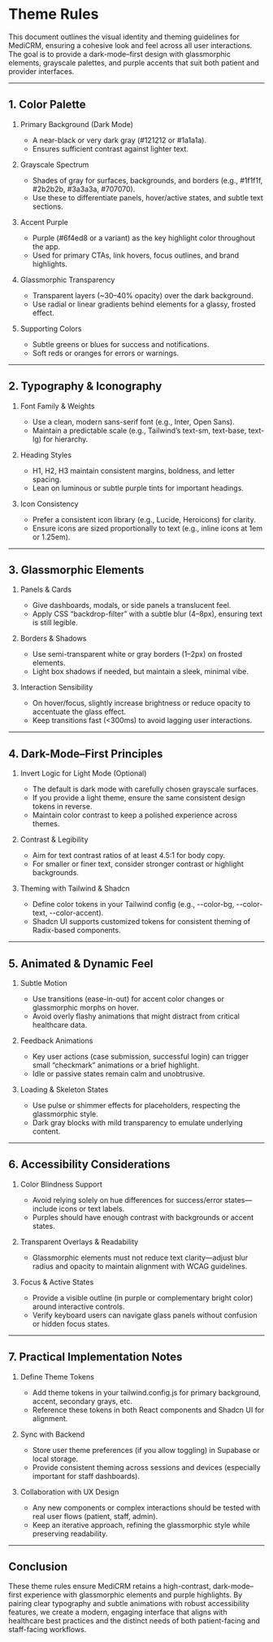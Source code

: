 # Theme Rules

This document outlines the visual identity and theming guidelines for MediCRM, ensuring a cohesive look and feel across all user interactions. The goal is to provide a dark-mode–first design with glassmorphic elements, grayscale palettes, and purple accents that suit both patient and provider interfaces.

---

## 1. Color Palette

1. Primary Background (Dark Mode)  
   - A near-black or very dark gray (#121212 or #1a1a1a).  
   - Ensures sufficient contrast against lighter text.

2. Grayscale Spectrum  
   - Shades of gray for surfaces, backgrounds, and borders (e.g., #1f1f1f, #2b2b2b, #3a3a3a, #707070).  
   - Use these to differentiate panels, hover/active states, and subtle text sections.

3. Accent Purple  
   - Purple (#6f4ed8 or a variant) as the key highlight color throughout the app.  
   - Used for primary CTAs, link hovers, focus outlines, and brand highlights.

4. Glassmorphic Transparency  
   - Transparent layers (~30–40% opacity) over the dark background.  
   - Use radial or linear gradients behind elements for a glassy, frosted effect.

5. Supporting Colors  
   - Subtle greens or blues for success and notifications.  
   - Soft reds or oranges for errors or warnings.

---

## 2. Typography & Iconography

1. Font Family & Weights  
   - Use a clean, modern sans-serif font (e.g., Inter, Open Sans).  
   - Maintain a predictable scale (e.g., Tailwind’s text-sm, text-base, text-lg) for hierarchy.

2. Heading Styles  
   - H1, H2, H3 maintain consistent margins, boldness, and letter spacing.  
   - Lean on luminous or subtle purple tints for important headings.

3. Icon Consistency  
   - Prefer a consistent icon library (e.g., Lucide, Heroicons) for clarity.  
   - Ensure icons are sized proportionally to text (e.g., inline icons at 1em or 1.25em).

---

## 3. Glassmorphic Elements

1. Panels & Cards  
   - Give dashboards, modals, or side panels a translucent feel.  
   - Apply CSS “backdrop-filter” with a subtle blur (4–8px), ensuring text is still legible.

2. Borders & Shadows  
   - Use semi-transparent white or gray borders (1–2px) on frosted elements.  
   - Light box shadows if needed, but maintain a sleek, minimal vibe.  

3. Interaction Sensibility  
   - On hover/focus, slightly increase brightness or reduce opacity to accentuate the glass effect.  
   - Keep transitions fast (<300ms) to avoid lagging user interactions.

---

## 4. Dark-Mode–First Principles

1. Invert Logic for Light Mode (Optional)  
   - The default is dark mode with carefully chosen grayscale surfaces.  
   - If you provide a light theme, ensure the same consistent design tokens in reverse.  
   - Maintain color contrast to keep a polished experience across themes.

2. Contrast & Legibility  
   - Aim for text contrast ratios of at least 4.5:1 for body copy.  
   - For smaller or finer text, consider stronger contrast or highlight backgrounds.

3. Theming with Tailwind & Shadcn  
   - Define color tokens in your Tailwind config (e.g., --color-bg, --color-text, --color-accent).  
   - Shadcn UI supports customized tokens for consistent theming of Radix-based components.

---

## 5. Animated & Dynamic Feel

1. Subtle Motion  
   - Use transitions (ease-in-out) for accent color changes or glassmorphic morphs on hover.  
   - Avoid overly flashy animations that might distract from critical healthcare data.

2. Feedback Animations  
   - Key user actions (case submission, successful login) can trigger small “checkmark” animations or a brief highlight.  
   - Idle or passive states remain calm and unobtrusive.

3. Loading & Skeleton States  
   - Use pulse or shimmer effects for placeholders, respecting the glassmorphic style.  
   - Dark gray blocks with mild transparency to emulate underlying content.

---

## 6. Accessibility Considerations

1. Color Blindness Support  
   - Avoid relying solely on hue differences for success/error states—include icons or text labels.  
   - Purples should have enough contrast with backgrounds or accent states.

2. Transparent Overlays & Readability  
   - Glassmorphic elements must not reduce text clarity—adjust blur radius and opacity to maintain alignment with WCAG guidelines.

3. Focus & Active States  
   - Provide a visible outline (in purple or complementary bright color) around interactive controls.  
   - Verify keyboard users can navigate glass panels without confusion or hidden focus states.

---

## 7. Practical Implementation Notes

1. Define Theme Tokens  
   - Add theme tokens in your tailwind.config.js for primary background, accent, secondary grays, etc.  
   - Reference these tokens in both React components and Shadcn UI for alignment.

2. Sync with Backend  
   - Store user theme preferences (if you allow toggling) in Supabase or local storage.  
   - Provide consistent theming across sessions and devices (especially important for staff dashboards).

3. Collaboration with UX Design  
   - Any new components or complex interactions should be tested with real user flows (patient, staff, admin).  
   - Keep an iterative approach, refining the glassmorphic style while preserving readability.

---

## Conclusion

These theme rules ensure MediCRM retains a high-contrast, dark-mode–first experience with glassmorphic elements and purple highlights. By pairing clear typography and subtle animations with robust accessibility features, we create a modern, engaging interface that aligns with healthcare best practices and the distinct needs of both patient-facing and staff-facing workflows.